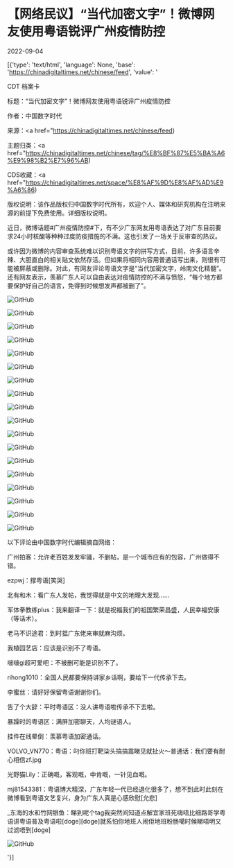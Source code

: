 # 【网络民议】“当代加密文字”！微博网友使用粤语锐评广州疫情防控

2022-09-04

[{'type': 'text/html', 'language': None, 'base': 'https://chinadigitaltimes.net/chinese/feed', 'value': '

CDT 档案卡

标题：“当代加密文字”！微博网友使用粤语锐评广州疫情防控

作者：中国数字时代

来源：<a href="https://chinadigitaltimes.net/chinese/feed)

主题归类：<a href="https://chinadigitaltimes.net/chinese/tag/%E8%BF%87%E5%BA%A6%E9%98%B2%E7%96%AB)

CDS收藏：<a href="https://chinadigitaltimes.net/space/%E8%AF%9D%E8%AF%AD%E9%A6%86)

版权说明：该作品版权归中国数字时代所有，欢迎个人、媒体和研究机构在注明来源的前提下免费使用。详细版权说明。





近日，微博话题#广州疫情防控#下，有不少广东网友用粤语表达了对广东目前要求24小时核酸等种种过度防疫措施的不满。这也引发了一场关于反审查的热议。

或许因为微博的内容审查系统难以识别粤语文字的拼写方式，目前，许多语言辛辣、大胆直白的相关贴文依然存活。但如果将相同内容用普通话写出来，则很有可能被屏蔽或删除。对此，有网友评论粤语文字是“当代加密文字，岭南文化精髓”。还有网友表示，羡慕广东人可以自由表达对疫情防控的不满与愤怒，“每个地方都要保护好自己的语言，免得到时候想发声都被删了”。

![GitHub](https://chinadigitaltimes.net/chinese/files/2022/09/image-1662245876272.png)

![GitHub](https://chinadigitaltimes.net/chinese/files/2022/09/image-1662245890729.png)

![GitHub](https://chinadigitaltimes.net/chinese/files/2022/09/image-1662245950135.png)

![GitHub](https://chinadigitaltimes.net/chinese/files/2022/09/image-1662245936118.png)

![GitHub](https://chinadigitaltimes.net/chinese/files/2022/09/image-1662245962192.png)

![GitHub](https://chinadigitaltimes.net/chinese/files/2022/09/image-1662245971949.png)

![GitHub](https://chinadigitaltimes.net/chinese/files/2022/09/image-1662245979922.png)

![GitHub](https://chinadigitaltimes.net/chinese/files/2022/09/image-1662245987304.png)

![GitHub](https://chinadigitaltimes.net/chinese/files/2022/09/image-1662245994396.png)

![GitHub](https://chinadigitaltimes.net/chinese/files/2022/09/image-1662246002252.png)

![GitHub](https://chinadigitaltimes.net/chinese/files/2022/09/image-1662246008535.png)

![GitHub](https://chinadigitaltimes.net/chinese/files/2022/09/image-1662246075866.png)

![GitHub](https://chinadigitaltimes.net/chinese/files/2022/09/image-1662246086413.png)

![GitHub](https://chinadigitaltimes.net/chinese/files/2022/09/image-1662246094121.png)

![GitHub](https://chinadigitaltimes.net/chinese/files/2022/09/image-1662246105652.png)

![GitHub](https://chinadigitaltimes.net/chinese/files/2022/09/image-1662246117041.png)

![GitHub](https://chinadigitaltimes.net/chinese/files/2022/09/image-1662246125792.png)

![GitHub](https://chinadigitaltimes.net/chinese/files/2022/09/image-1662246134362.png)

以下评论由中国数字时代编辑摘自网络：



广州拍客：允许老百姓发发牢骚，不删帖，是一个城市应有的包容，广州做得不错。

ezpwj：撑粤语[笑哭]

北有和木：看广东人发帖，我觉得就是中文的地理大发现……

军体拳教练plus：我来翻译一下：就是祝福我们的祖国繁荣昌盛，人民幸福安康（等话术）。

老马不识途君：到时揾广东佬来审就麻沟烦。

我植园艺店：应该是识别不了粤语。

啵啵gi超可爱吧：不被删可能是识别不了。

rihong1010：全国人民都要保持讲家乡话啊，要给下一代传承下去。

李蜜丝：请好好保留粤语谢谢你们。

告了个大辞：平时粤语区：没人讲粤语啦传承不下去啦。

暴躁时的粤语区：满屏加密聊天，人均谜语人。

挂件在线晕倒：羡慕粤语加密通话。

VOLVO_VN770：粤语：叼你班打靶柒头搞搞震睇见就扯火～普通话：我们要有耐心相信zf.jpg

光野猫Lily：正确嘅，客观嘅，中肯嘅，一针见血嘅。

mj81543381：粤语博大精深，广东年轻一代已经退化很多了，想不到此时此刻在微博看到粤语文艺复兴，身为广东人真是心感欣慰[允悲]

_东海的水和竹网银鱼：睇到呢个tag我突然间知道点解宜家班死嗨唔比细路哥学粤语讲粤语普及粤语啦[doge][doge]就系怕你地班人闹佢地班粉肠噶时候睇唔明又过滤唔到[doge]

![GitHub](https://chinadigitaltimes.net/chinese/files/2022/09/image-1662247820309.png)

'}]